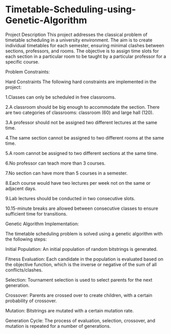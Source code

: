 # Timetable-Scheduling-using-Genetic-Algorithm
Project Description
This project addresses the classical problem of timetable scheduling in a university environment. The aim is to create individual timetables for each semester, ensuring minimal clashes between sections, professors, and rooms. The objective is to assign time slots for each section in a particular room to be taught by a particular professor for a specific course.


Problem Constraints:

Hard Constraints
The following hard constraints are implemented in the project:

1.Classes can only be scheduled in free classrooms.

2.A classroom should be big enough to accommodate the section. There are two categories of classrooms: classroom (60) and large hall (120).

3.A professor should not be assigned two different lectures at the same time.

4.The same section cannot be assigned to two different rooms at the same time.

5.A room cannot be assigned to two different sections at the same time.

6.No professor can teach more than 3 courses.

7.No section can have more than 5 courses in a semester.

8.Each course would have two lectures per week not on the same or adjacent days.

9.Lab lectures should be conducted in two consecutive slots.

10.15-minute breaks are allowed between consecutive classes to ensure sufficient time for transitions.

Genetic Algorithm Implementation:

The timetable scheduling problem is solved using a genetic algorithm with the following steps:

Initial Population: An initial population of random bitstrings is generated.

Fitness Evaluation: Each candidate in the population is evaluated based on the objective function, which is the inverse or negative of the sum of all conflicts/clashes.

Selection: Tournament selection is used to select parents for the next generation.

Crossover: Parents are crossed over to create children, with a certain probability of crossover.

Mutation: Bitstrings are mutated with a certain mutation rate.

Generation Cycle: The process of evaluation, selection, crossover, and mutation is repeated for a number of generations.
